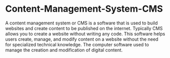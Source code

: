 # Content-Management-System-CMS
 A content management system or CMS is a software that is used to build websites and create content to be published on the internet. Typically CMS allows you to create a website without writing any code. This software helps users create, manage, and modify content on a website without the need for specialized technical knowledge. The computer software used to manage the creation and modification of digital content. 

